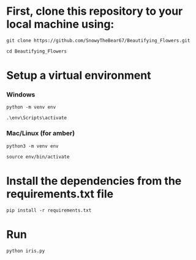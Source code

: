 # First, clone this repository to your local machine using:

`git clone https://github.com/SnowyTheBear67/Beautifying_Flowers.git`

`cd Beautifying_Flowers`

# Setup a virtual environment

### Windows

`python -m venv env`

`.\env\Scripts\activate`

### Mac/Linux (for amber)

`python3 -m venv env`

`source env/bin/activate`

# Install the dependencies from the requirements.txt file

`pip install -r requirements.txt`

# Run

`python iris.py`
